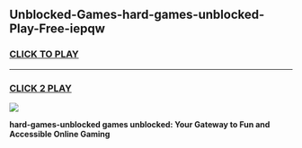 
## Unblocked-Games-hard-games-unblocked-Play-Free-iepqw
<h3>
<a href="https://premium76.site?title=hard-games-unblocked&ref=17A">CLICK TO PLAY</a></h3>
<hr>

<h3>
<a href="https://premium76.site?title=hard-games-unblocked&ref=17A">CLICK 2 PLAY</a>
  
</h3>

<a href="https://premium76.site?title=hard-games-unblocked&ref=17A"><img src="https://clearcache.store/games.png"></a>


**hard-games-unblocked games unblocked: Your Gateway to Fun and Accessible Online Gaming**
